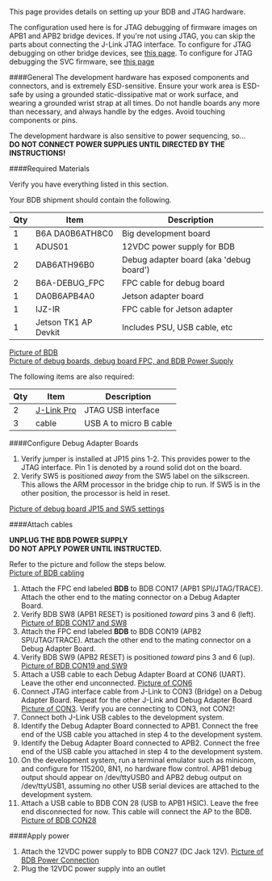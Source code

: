 This page provides details on setting up your BDB and JTAG hardware. 

The configuration used here is for JTAG debugging of firmware images on APB1 and APB2 bridge devices.   If you're not using JTAG, you can skip the parts about connecting the J-Link JTAG interface.  To configure for JTAG debugging on other bridge devices, see [this page](Debugging#how-to-debug-apgp-bridge-firmware-using-jtag). To configure for JTAG debugging the SVC firmware, see [this page](Debugging#how-to-debug-svc-firmware-using-jtag)

####General
The development hardware has exposed components and connectors, and is extremely ESD-sensitive. Ensure your work area is ESD-safe by using a grounded static-dissipative mat or work surface, and wearing a grounded wrist strap at all times. Do not handle boards any more than necessary, and always handle by the edges. Avoid touching components or pins.

The development hardware is also sensitive to power sequencing, so...   
**DO NOT CONNECT POWER SUPPLIES UNTIL DIRECTED BY THE INSTRUCTIONS!**

<!--
The configuration used here is for JTAG debugging of firmware images on APB1 and APB2 bridge devices.  

To configure for JTAG debugging the SVC firmware, see [this page](Debugging#how-to-debug-svc-firmware-using-jtag)

To configure for JTAG debugging on other bridge devices, see [this page](Debugging#how-to-debug-apgp-bridge-firmware-using-jtag).

Device| Debug FPC | Reset Sw
------|--------|------
APB1  | CON17  | SW8
APB2  | CON19  | SW9
APB3  | CON16  | SW7
GPB1  | CON14  | SW5
GPB2  | CON15  | SW6

####Connecting with the devices

Each programmable device on the BDB has a connector that mates with the Debug Adapter Board FPC and carries SPI, JTAG,and serial debug lines to the Debug Adapter Board. Each bridge device has a slide RESET switch and a slide Detect/Wake (D/W) switch. The UniPro switch has a slide RESET switch. The SVC has momentary tact switches for RESET and GPIO.

The following table shows these features for each device.

Device| FPC    | Reset | D/W 
------|--------|-------|-----
APB1  | CON17  | SW8   | SW3
APB2  | CON19  | SW9   | SW10
APB3  | CON16  | SW7   | SW4
GPB1  | CON14  | SW5   | SW2
GPB2  | CON15  | SW6   | SW1
SVC   | CON18  | SW11  | none
Switch| CON20  | SW12  | none

The Debug Adapter Board has the following features:
*CON6 - USB conversion of serial debug output from device
*CON1 - SPI ROM programming header (1.8V)
*SW5  - Reset switch
*CON3 - JTAG for Bridge
*CON2 - JTAG for SVC
*JP15 - pins 1-2 jumpered = JTAG power = 1.8V from BDB
*JP15 - pins 2-3 jumpered = JTAG power = 1.8V from Debug Adapter Board
*JP16 - pins 1-2 jumpered = 1.8V generated from USB VBUS
*JP16 - pins 2-3 jumpered = 1.8V generated from ?? -->
####Required Materials

Verify you have everything listed in this section.

Your BDB shipment should contain the following.

Qty | Item | Description
----|------|-------------
1 | B6A DA0B6ATH8C0 | Big development board
1 | ADUS01 | 12VDC power supply for BDB
2 | DAB6ATH96B0 | Debug adapter board (aka 'debug board')
2 | B6A-DEBUG_FPC | FPC cable for debug board
1 | DA0B6APB4A0 | Jetson adapter board
1 | IJZ-IR | FPC cable for Jetson adapter
1 | Jetson TK1 AP Devkit | Includes PSU, USB cable, etc

[Picture of BDB](images/BDB1B-Board.png)  
[Picture of debug boards, debug board FPC, and BDB Power Supply](images/BDB1B-Accessories.png)  

The following items are also required:  

Qty | Item | Description
----|------|-------------
2   | [J-Link Pro](http://www.segger.com/jlink-pro.html) | JTAG USB interface
3   | cable | USB A to micro B cable
 
####Configure Debug Adapter Boards

1. Verify jumper is installed at JP15 pins 1-2. This provides power to the JTAG interface. Pin 1 is denoted by a round solid dot on the board.
2. Verify SW5 is positioned *away* from the SW5 label on the silkscreen. This allows the ARM processor in the bridge chip to run. If SW5 is in the other position, the processor is held in reset.

[Picture of debug board JP15 and SW5 settings](images/Debug-Adapter-Board-Rev-B-Setup.png)

####Attach cables

**UNPLUG THE BDB POWER SUPPLY**  
**DO NOT APPLY POWER UNTIL INSTRUCTED.**  

Refer to the picture and follow the steps below.  
[Picture of BDB cabling](images/BDB1B-Setup-Birds-Eye-View.png)

1. Attach the FPC end labeled **BDB** to BDB CON17 (APB1 SPI/JTAG/TRACE). Attach the other end to the mating connector on a Debug Adapter Board. 
2. Verify BDB SW8 (APB1 RESET) is positioned *toward* pins 3 and 6 (left). [Picture of BDB CON17 and SW8](images/BDB1B-APBridge-1-JTAG-And-Reset.png)  
3. Attach the FPC end labeled **BDB** to BDB CON19 (APB2 SPI/JTAG/TRACE). Attach the other end to the mating connector on a Debug Adapter Board. 
4. Verify BDB SW9 (APB2 RESET) is positioned *toward* pins 3 and 6 (up). [Picture of BDB CON19 and SW9](images/BDB1B-APBridge-2-JTAG-And-Reset.png)  
5. Attach a USB cable to each Debug Adapter Board at CON6 (UART). Leave the other end unconnected. [Picture of CON6](images/Debug-Adapter-Board-Rev-B-Connections.png)  
6. Connect JTAG interface cable from J-Link to CON3 (Bridge) on a Debug Adapter Board. Repeat for the other J-Link and Debug Adapter Board [Picture of CON3](images/Debug-Adapter-Board-Rev-B-Connections.png). Verify you are connecting to CON3, not CON2!   
6. Connect both J-Link USB cables to the development system. 
7. Identify the Debug Adapter Board connected to APB1. Connect the free end of the USB cable you attached in step 4 to the development system.
8. Identify the Debug Adapter Board connected to APB2. Connect the free end of the USB cable you attached in step 4 to the development system.
9. On the development system, run a terminal emulator such as minicom, and configure for 115200, 8N1, no hardware flow control. APB1 debug output should appear on /dev/ttyUSB0 and APB2 debug output on /dev/ttyUSB1, assuming no other USB serial devices are attached to the development system.
10. Attach a USB cable to BDB CON 28 (USB to APB1 HSIC). Leave the free end disconnected for now. This cable will connect the AP to the BDB.  [Picture of BDB CON28](images/BDB1B-AP-USB.png)  

####Apply power
1. Attach the 12VDC power supply to BDB CON27 (DC Jack 12V). [Picture of BDB Power Connection](images/BDB1B-Power-Connection.png)  
2. Plug the 12VDC power supply into an outlet

